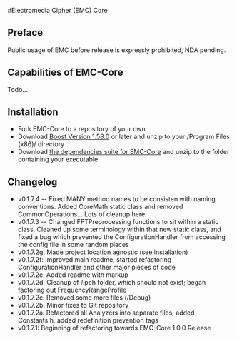 #Electromedia Cipher (EMC) Core

## Preface
Public usage of EMC before release is expressly prohibited, NDA pending.

## Capabilities of EMC-Core
Todo...

## Installation
* Fork EMC-Core to a repository of your own
* Download [Boost Version 1.58.0](http://www.boost.org/) or later and unzip to your /Program Files (x86)/ directory
* Download [the dependencies suite for EMC-Core](http://www.neuravion.io/file.axd?file=/EMC/EMC%20Requirements.zip "EMC-Core Dependencies") and unzip to the folder containing your executable

## Changelog
* v0.1.7.4 -- Fixed MANY method names to be consisten with naming conventions. Added CoreMath static class and removed CommonOperations... Lots of cleanup here.
* v0.1.7.3 -- Changed FFTPreprocessing functions to sit within a static class. Cleaned up some terminology within that new static class, and fixed a bug which prevented the ConfigurationHandler from accessing the config file in some random places
* v0.1.7.2g: Made project location agnostic (see installation)
* v0.1.7.2f: Improved main readme, started refactoring ConfigurationHandler and other major pieces of code
* v0.1.7.2e: Added readme with markup
* v0.1.7.2d: Cleanup of /ipch folder, which should not exist; began factoring out FrequencyRangeProfile
* v0.1.7.2c: Removed some more files (/Debug)
* v0.1.7.2b: Minor fixes to Git repository
* v0.1.7.2a: Refactored all Analyzers into separate files; added Constants.h; added redefinition prevention tags
* v0.1.7.1:  Beginning of refactoring towards EMC-Core 1.0.0 Release
